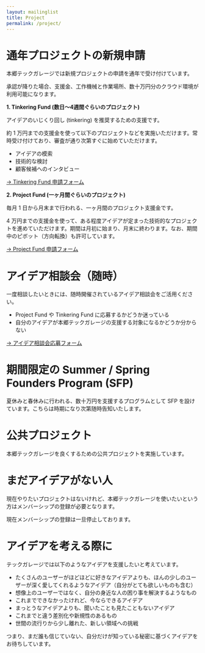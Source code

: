 ```yaml
---
layout: mailinglist
title: Project
permalink: /project/
---
```


# 通年プロジェクトの新規申請

本郷テックガレージでは新規プロジェクトの申請を通年で受け付けています。

承認が降りた場合、支援金、工作機械と作業場所、数十万円分のクラウド環境が利用可能になります。

**1. Tinkering Fund (数日〜4週間ぐらいのプロジェクト)**

アイデアのいじくり回し (tinkering) を推奨するための支援です。

約 1 万円までの支援金を使って以下のプロジェクトなどを実施いただけます。常時受け付けており、審査が通り次第すぐに始めていただけます。

- アイデアの模索
- 技術的な検討
- 顧客候補へのインタビュー

[-> Tinkering Fund 申請フォーム](https://goo.gl/forms/Ko1OBOO40K0IYRu02)

**2. Project Fund (一ヶ月間ぐらいのプロジェクト)**

毎月 1 日から月末まで行われる、一ヶ月間のプロジェクト支援金です。

4 万円までの支援金を使って、ある程度アイデアが定まった技術的なプロジェクトを進めていただけます。期間は月初に始まり、月末に終わります。なお、期間中のピボット（方向転換）も許可しています。

[-> Project Fund 申請フォーム](https://goo.gl/forms/GDY1ZduycrfHG4XD3)

# アイデア相談会（随時）

一度相談したいときには、随時開催されているアイデア相談会をご活用ください。

- Project Fund や Tinkering Fund に応募するかどうか迷っている
- 自分のアイデアが本郷テックガレージの支援する対象になるかどうか分からない

[-> アイデア相談会応募フォーム](https://calendly.com/umada/meet/)

# 期間限定の Summer / Spring Founders Program (SFP)

夏休みと春休みに行われる、数十万円を支援するプログラムとして SFP を設けています。こちらは時期になり次第随時告知いたします。

# 公共プロジェクト

本郷テックガレージを良くするための公共プロジェクトを実施しています。

# まだアイデアがない人

現在やりたいプロジェクトはないけれど、本郷テックガレージを使いたいという方はメンバーシップの登録が必要となります。

現在メンバーシップの登録は一旦停止しております。

# アイデアを考える際に

テックガレージでは以下のようなアイデアを支援したいと考えています。

- たくさんのユーザーがほどほどに好きなアイデアよりも、ほんの少しのユーザーが深く愛してくれるようなアイデア（自分がとても欲しいものも含む）
- 想像上のユーザーではなく、自分の身近な人の困り事を解決するようなもの
- これまでできなかったけれど、今ならできるアイデア
- まっとうなアイデアよりも、聞いたことも見たこともないアイデア
- これまでと違う差別化や新規性のあるもの
- 世間の流行りから少し離れた、新しい領域への挑戦

つまり、まだ誰も信じていない、自分だけが知っている秘密に基づくアイデアをお待ちしています。
